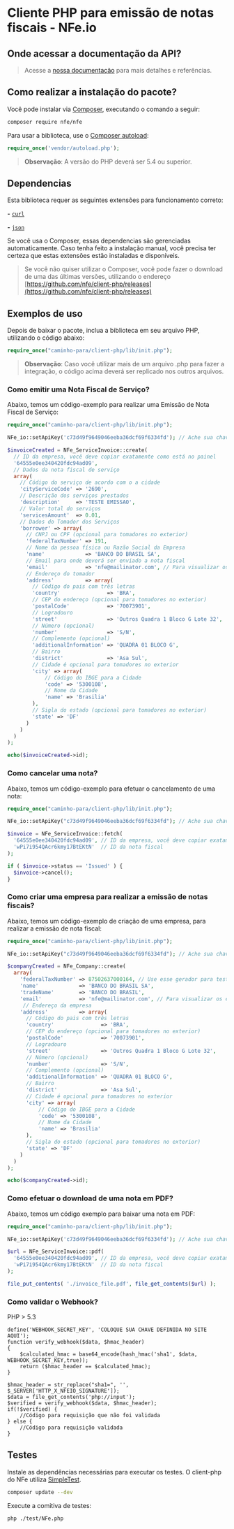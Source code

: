 # Cliente PHP para emissão de notas fiscais - NFe.io

## Onde acessar a documentação da API?

> Acesse a [nossa documentação](https://nfe.io/doc/rest-api/nfe-v1) para mais detalhes e referências.

## Como realizar a instalação do pacote?

  Você pode instalar via [Composer](http://getcomposer.org/), executando o comando a seguir:

  ```bash
  composer require nfe/nfe
  ```

  Para usar a biblioteca, use o [Composer autoload](https://getcomposer.org/doc/00-intro.md#autoloading):

  ```php
  require_once('vendor/autoload.php');
  ```
> **Observação**: A versão do PHP deverá ser 5.4 ou superior.

## Dependencias

  Esta biblioteca requer as seguintes extensões para funcionamento correto:

  **-** [`curl`](https://secure.php.net/manual/en/book.curl.php)

  **-** [`json`](https://secure.php.net/manual/en/book.json.php)

  Se você usa o Composer, essas dependencias são gerenciadas automaticamente. Caso tenha feito a instalação manual, você precisa ter certeza que estas extensões estão instaladas e disponíveis.

 > Se você não quiser utilizar o Composer, você pode fazer o download de uma das últimas versões, utilizando o endereço
[https://github.com/nfe/client-php/releases](https://github.com/nfe/client-php/releases)

## Exemplos de uso

  Depois de baixar o pacote, inclua a biblioteca em seu arquivo PHP, utilizando o código abaixo:

  ```php
  require_once("caminho-para/client-php/lib/init.php");
  ```
  > **Observação**: Caso você utilizar mais de um arquivo .php para fazer a integração, o código acima deverá ser replicado nos outros arquivos.

### Como emitir uma Nota Fiscal de Serviço?
Abaixo, temos um código-exemplo para realizar uma Emissão de Nota Fiscal de Serviço:

```php
require_once("caminho-para/client-php/lib/init.php");

NFe_io::setApiKey('c73d49f9649046eeba36dcf69f6334fd'); // Ache sua chave API no painel (https://app.nfe.io/account/apikeys)

$invoiceCreated = NFe_ServiceInvoice::create(
  // ID da empresa, você deve copiar exatamente como está no painel
  '64555e0ee340420fdc94ad09',
  // Dados da nota fiscal de serviço
  array(
    // Código do serviço de acordo com o a cidade
    'cityServiceCode' => '2690',
    // Descrição dos serviços prestados
    'description'     => 'TESTE EMISSAO',
    // Valor total do serviços
    'servicesAmount'  => 0.01,
    // Dados do Tomador dos Serviços
    'borrower' => array(
      // CNPJ ou CPF (opcional para tomadores no exterior)
      'federalTaxNumber' => 191,
      // Nome da pessoa física ou Razão Social da Empresa
      'name'             => 'BANCO DO BRASIL SA',
      // Email para onde deverá ser enviado a nota fiscal
      'email'            => 'nfe@mailinator.com', // Para visualizar os e-mails https://www.mailinator.com/
      // Endereço do tomador
      'address'          => array(
        // Código do pais com três letras
        'country'               => 'BRA',
        // CEP do endereço (opcional para tomadores no exterior)
        'postalCode'            => '70073901',
        // Logradouro
        'street'                => 'Outros Quadra 1 Bloco G Lote 32',
        // Número (opcional)
        'number'                => 'S/N',
        // Complemento (opcional)
        'additionalInformation' => 'QUADRA 01 BLOCO G',
        // Bairro
        'district'              => 'Asa Sul',
        // Cidade é opcional para tomadores no exterior
        'city' => array(
            // Código do IBGE para a Cidade
            'code' => '5300108',
            // Nome da Cidade
            'name' => 'Brasilia'
        ),
        // Sigla do estado (opcional para tomadores no exterior)
        'state' => 'DF'
      )
    )
  )
);

echo($invoiceCreated->id);
```

### Como cancelar uma nota?
Abaixo, temos um código-exemplo para efetuar o cancelamento de uma nota: 

```php
require_once("caminho-para/client-php/lib/init.php");

NFe_io::setApiKey("c73d49f9649046eeba36dcf69f6334fd"); // Ache sua chave API no painel (https://app.nfe.io/account/apikeys)

$invoice = NFe_ServiceInvoice::fetch(
  '64555e0ee340420fdc94ad09', // ID da empresa, você deve copiar exatamente como está no painel
  'wPi7i954QAcr6kmy17BtEKtN'  // ID da nota fiscal
);

if ( $invoice->status == 'Issued' ) {
  $invoice->cancel();
}
```
### Como criar uma empresa para realizar a emissão de notas fiscais?
Abaixo, temos um código-exemplo de criação de uma empresa, para realizar a emissão de nota fiscal:

```php
require_once("caminho-para/client-php/lib/init.php");

NFe_io::setApiKey("c73d49f9649046eeba36dcf69f6334fd"); // Ache sua chave API no painel (https://app.nfe.io/account/apikeys)

$companyCreated = NFe_Company::create(
  array(
    'federalTaxNumber' => 87502637000164, // Use esse gerador para testar: http://www.geradordecnpj.org/
    'name'             => 'BANCO DO BRASIL SA',
    'tradeName'        => 'BANCO DO BRASIL',
    'email'            => 'nfe@mailinator.com', // Para visualizar os e-mails https://www.mailinator.com/inbox2.jsp?public_to=nfe
     // Endereço da empresa
    'address'          => array(
      // Código do pais com três letras
      'country'               => 'BRA',
      // CEP do endereço (opcional para tomadores no exterior)
      'postalCode'            => '70073901',
      // Logradouro
      'street'                => 'Outros Quadra 1 Bloco G Lote 32',
      // Número (opcional)
      'number'                => 'S/N',
      // Complemento (opcional)
      'additionalInformation' => 'QUADRA 01 BLOCO G',
      // Bairro
      'district'              => 'Asa Sul',
      // Cidade é opcional para tomadores no exterior
      'city' => array(
          // Código do IBGE para a Cidade
          'code' => '5300108',
          // Nome da Cidade
          'name' => 'Brasilia'
      ),
      // Sigla do estado (opcional para tomadores no exterior)
      'state' => 'DF'
    )
  )
);

echo($companyCreated->id);
```

### Como efetuar o download de uma nota em PDF?
Abaixo, temos um código exemplo para baixar uma nota em PDF:

```php
require_once("caminho-para/client-php/lib/init.php");

NFe_io::setApiKey('c73d49f9649046eeba36dcf69f6334fd'); // Ache sua chave API no painel (https://app.nfe.io/account/apikeys)

$url = NFe_ServiceInvoice::pdf(
  '64555e0ee340420fdc94ad09', // ID da empresa, você deve copiar exatamente como está no painel
  'wPi7i954QAcr6kmy17BtEKtN'  // ID da nota fiscal
);

file_put_contents( './invoice_file.pdf', file_get_contents($url) );
```

### Como validar o Webhook?

PHP > 5.3
```
define('WEBHOOK_SECRET_KEY', 'COLOQUE SUA CHAVE DEFINIDA NO SITE AQUI');
function verify_webhook($data, $hmac_header)
{
    $calculated_hmac = base64_encode(hash_hmac('sha1', $data, WEBHOOK_SECRET_KEY,true));
    return ($hmac_header == $calculated_hmac);
}

$hmac_header = str_replace("sha1=", '', $_SERVER['HTTP_X_NFEIO_SIGNATURE']);
$data = file_get_contents('php://input');
$verified = verify_webhook($data, $hmac_header);
if(!$verified) {
	//Código para requisição que não foi validada
} else {
	//Código para requisição validada
}
```
## Testes

Instale as dependências necessárias para executar os testes. O client-php do NFe utiliza [SimpleTest](http://simpletest.org/).
``` bash
composer update --dev
```

Execute a comitiva de testes:
``` bash
php ./test/NFe.php
```
